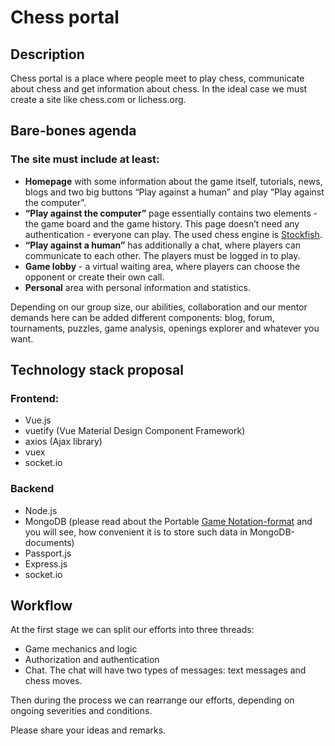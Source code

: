 # Chess portal
## Description
Chess portal is a place where people meet to play chess, communicate about chess and get information about chess. 
In the ideal case we must create a site like chess.com or lichess.org.
## Bare-bones agenda
### The site must include at least:

- **Homepage** with some information about the game itself, tutorials, news, blogs and two big buttons “Play against a human” and play “Play against the computer”.
- **“Play against the computer”** page essentially contains two elements - the game board and the game history. This page doesn’t need any authentication - everyone can play.
The used chess engine is [Stockfish](https://stockfishchess.org/).
- **“Play against a human”** has additionally a chat, where players can communicate to each other. The players must be logged in to play.
- **Game lobby** - a virtual waiting area, where players can choose the opponent or create their own call.
- **Personal** area with personal information and statistics.

Depending on our group size, our abilities, collaboration and our mentor demands here can be added different components: blog, forum, tournaments, puzzles, game analysis, openings explorer and whatever you want.

## Technology stack proposal
### Frontend:
- Vue.js
- vuetify (Vue Material Design Component Framework)
- axios (Ajax library)
- vuex
- socket.io 
### Backend
- Node.js 
- MongoDB (please read about the Portable [Game Notation-format](https://en.wikipedia.org/wiki/Portable_Game_Notation) and you will see, how convenient it is to store such data in MongoDB-documents)
- Passport.js
- Express.js
- socket.io


## Workflow

At the first stage we can split our efforts into three threads:

- Game mechanics and logic
- Authorization and authentication
- Chat. The chat will have two types of messages: text messages and chess moves.

Then during the process we can rearrange our efforts, depending on ongoing severities and conditions.

Please share your ideas and remarks.
